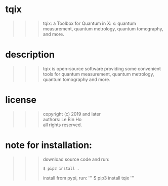 # tqix
 >>> tqix: a Toolbox for Quantum in X:
 >>>    x: quantum measurement, quantum metrology, quantum tomography, and more.

# description
 >>> tqix is open-source software providing some convenient tools 
     for quantum measurement, quantum metrology, quantum tomography and more.

# license
 >>> copyright (c) 2019 and later\
 >>> authors: Le Bin Ho\
 >>> all rights reserved.

# note for installation:
 >>> download source code and run:
 >>> ```
 >>> $ pip3 install .
 >>> ```
 >>> install from pypi, run:
 >>> '''
 >>> $ pip3 install tqix
 >>> '''